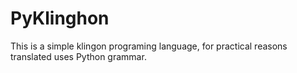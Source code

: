# PyKlinghon
This is a simple klingon programing language, for practical reasons translated uses Python grammar.

